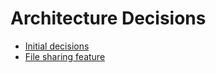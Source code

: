 # Architecture Decisions

- [Initial decisions](./decisions/0000-initial-decisions.md)
- [File sharing feature](./decisions/0001-file-sharing.md)